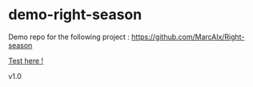 # demo-right-season 

Demo repo for the following project : https://github.com/MarcAlx/Right-season

[Test here !](https://marcalx.github.io/demo-right-season/)

v1.0